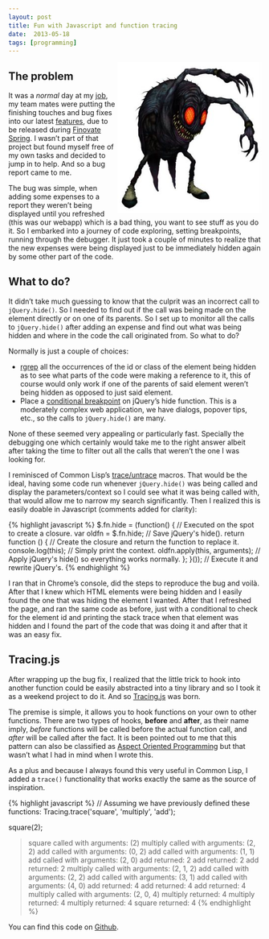 ```yaml
---
layout: post
title: Fun with Javascript and function tracing
date:  2013-05-18
tags: [programming]
---
```


<img style="float: right" src="/assets/bigbug.jpg" />

## The problem

It was a *normal* day at my [job](http://www.expensify.com), my team
mates were putting the finishing touches and bug fixes into our latest
[features](http://blog.expensify.com/2013/05/14/announcing-bill-processing-and-invoices-that-dont-suck/),
due to be released during [Finovate Spring](http://finovate.com/). I
wasn’t part of that project but found myself free of my own tasks and
decided to jump in to help. And so a bug report came to me.

The bug was simple, when adding some expenses to a report they weren’t
being displayed until you refreshed (this was our webapp) which is a bad
thing, you want to see stuff as you do it. So I embarked into a journey
of code exploring, setting breakpoints, running through the debugger. It
just took a couple of minutes to realize that the new expenses were
being displayed just to be immediately hidden again by some other part
of the code.

## What to do?

It didn’t take much guessing to know that the culprit was an incorrect
call to `jQuery.hide()`. So I needed to find out if the call
was being made on the element directly or on one of its parents. So I
set up to monitor all the calls to `jQuery.hide()` after
adding an expense and find out what was being hidden and where in the
code the call originated from. So what to do?

Normally is just a couple of choices:

  - [rgrep](http://www.gnu.org/software/emacs/manual/html_node/emacs/Grep-Searching.html)
    all the occurrences of the id or class of the element being hidden
    as to see what parts of the code were making a reference to it, this
    of course would only work if one of the parents of said element
    weren’t being hidden as opposed to just said element.
  - Place a [conditional breakpoint](https://developers.google.com/chrome-developer-tools/docs/javascript-debugging)
    on jQuery’s hide function. This is a moderately complex web
    application, we have dialogs, popover tips, etc., so the calls to
    <code>jQuery.hide()</code> are many.

None of these seemed very appealing or particularly fast. Specially the
debugging one which certainly would take me to the right answer albeit
after taking the time to filter out all the calls that weren’t the one I
was looking for.

I reminisced of Common Lisp’s [trace/untrace](http://clhs.lisp.se/Body/m_tracec.htm) macros. That
would be the ideal, having some code run whenever
<code>jQuery.hide()</code> was being called and display the
parameters/context so I could see what it was being called with, that
would allow me to narrow my search significantly. Then I realized this
is easily doable in Javascript (comments added for clarity):

{% highlight javascript %}
$.fn.hide = (function() {          // Executed on the spot to create a closure.
  var oldfn = $.fn.hide;           // Save jQuery's hide().
  return function () {             // Create the closure and return the function to replace it.
    console.log(this);             // Simply print the context.
    oldfn.apply(this, arguments);  // Apply jQuery's hide() so everything works normally.
  };
}());                              // Execute it and rewrite jQuery's.
{% endhighlight %}

I ran that in Chrome’s console, did the steps to reproduce the bug and
voilà. After that I knew which HTML elements were being hidden and I
easily found the one that was hiding the element I wanted. After that I
refreshed the page, and ran the same code as before, just with a
conditional to check for the element id and printing the stack trace
when that element was hidden and I found the part of the code that was
doing it and after that it was an easy fix.

## Tracing.js

After wrapping up the bug fix, I realized that the little trick to hook
into another function could be easily abstracted into a tiny library and
so I took it as a weekend project to do it. And so
[Tracing.js](https://github.com/ebobby/tracing.js) was born.

The premise is simple, it allows you to hook functions on your own to
other functions. There are two types of hooks, **before** and **after**,
as their name imply, *before* functions will be called before the actual
function call, and *after* will be called after the fact. It is been
pointed out to me that this pattern can also be classified as [Aspect
Oriented Programming](http://en.wikipedia.org/wiki/Aspect-oriented_programming)
but that wasn’t what I had in mind when I wrote this.

As a plus and because I always found this very useful in Common Lisp, I
added a `trace()` functionality that works exactly the same
as the source of inspiration.

{% highlight javascript %}
// Assuming we have previously defined these functions:
Tracing.trace('square', 'multiply', 'add');

square(2);
>  square called with arguments: (2)
>    multiply called with arguments: (2, 2)
>      add called with arguments: (0, 2)
>        add called with arguments: (1, 1)
>          add called with arguments: (2, 0)
>          add returned: 2
>        add returned: 2
>      add returned: 2
>      multiply called with arguments: (2, 1, 2)
>        add called with arguments: (2, 2)
>          add called with arguments: (3, 1)
>            add called with arguments: (4, 0)
>            add returned: 4
>          add returned: 4
>        add returned: 4
>        multiply called with arguments: (2, 0, 4)
>        multiply returned: 4
>      multiply returned: 4
>    multiply returned: 4
>  square returned: 4
{% endhighlight %}

You can find this code on [Github](https://github.com/ebobby/tracing.js).
